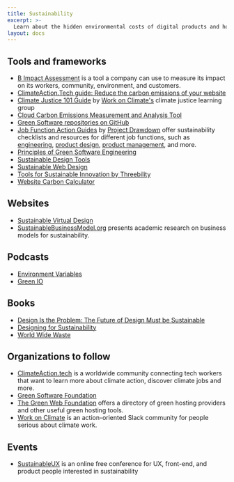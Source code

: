 ```yaml
---
title: Sustainability
excerpt: >-
  Learn about the hidden environmental costs of digital products and how you can design more sustainable digital products.
layout: docs
---
```


## Tools and frameworks

- [B Impact Assessment](https://bimpactassessment.net) is a tool a company can use to measure its impact on its workers, community, environment, and customers.
- [ClimateAction.Tech guide: Reduce the carbon emissions of your website](https://climateaction.tech/actions/reduce-the-carbon-emissions-of-your-website/)
- [Climate Justice 101 Guide](https://www.notion.so/Climate-Justice-101-Guide-03bef96c18364c6cbca481ead365ae9e) by [Work on Climate's](https://workonclimate.org/) climate justice learning group
- [Cloud Carbon Emissions Measurement and Analysis Tool](https://www.cloudcarbonfootprint.org/)
- [Green Software repositories on GitHub](https://github.com/topics/green-software)
- [Job Function Action Guides](https://drawdown.org/programs/drawdown-labs/job-function-action-guides) by [Project Drawdown](https://drawdown.org/) offer sustainability checklists and resources for different job functions, such as [engineering](https://drawdown.org/programs/drawdown-labs/job-function-action-guides/engineering), [product design](https://drawdown.org/programs/drawdown-labs/job-function-action-guides/product-design), [product management](https://drawdown.org/programs/drawdown-labs/job-function-action-guides/product-management), and more.
- [Principles of Green Software Engineering](https://principles.green/)
- [Sustainable Design Tools](https://www.sdfy.org/sustainable-design-tools)
- [Sustainable Web Design](https://sustainablewebdesign.org/)
- [Tools for Sustainable Innovation by Threebility](https://www.threebility.com/tools)
- [Website Carbon Calculator](https://www.websitecarbon.com/)

## Websites 

- [Sustainable Virtual Design](https://sustainablevirtualdesign.wordpress.com/)
- [SustainableBusinessModel.org](https://sustainablebusinessmodel.org/) presents academic research on business models for sustainability.

## Podcasts

- [Environment Variables](https://podcast.greensoftware.foundation/)
- [Green IO](https://greenio.gaelduez.com/)

## Books 

- [Design Is the Problem: The Future of Design Must be Sustainable](https://rosenfeldmedia.com/books/design-is-the-problem/)
- [Designing for Sustainability](https://www.oreilly.com/library/view/designing-for-sustainability/9781491935767/)
- [World Wide Waste](https://gerrymcgovern.com/books/world-wide-waste/)

## Organizations to follow

- [ClimateAction.tech](https://climateaction.tech/) is a worldwide community connecting tech workers that want to learn more about climate action, discover climate jobs and more.
- [Green Software Foundation](https://greensoftware.foundation/)
- [The Green Web Foundation](https://www.thegreenwebfoundation.org/) offers a directory of green hosting providers and other useful green hosting tools.
- [Work on Climate](https://workonclimate.org) is an action-oriented Slack community for people serious about climate work.

## Events

- [SustainableUX](https://sustainableux.com/) is an online free conference for UX, front-end, and product people interested in sustainability
